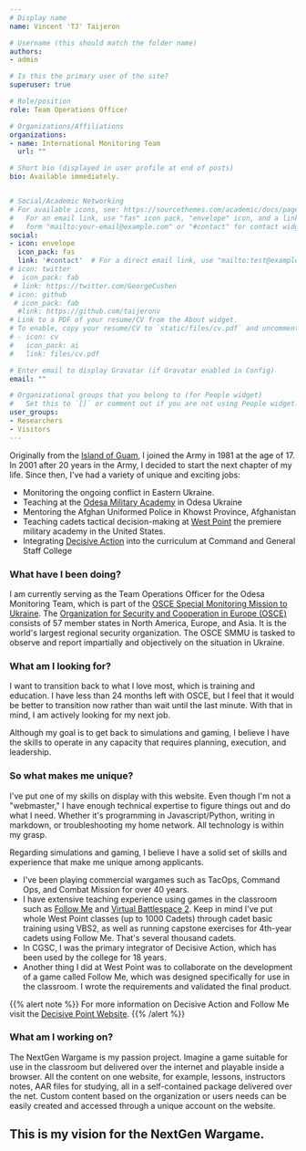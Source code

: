 ```yaml
---
# Display name
name: Vincent 'TJ' Taijeron

# Username (this should match the folder name)
authors:
- admin

# Is this the primary user of the site?
superuser: true

# Role/position
role: Team Operations Officer

# Organizations/Affiliations
organizations:
- name: International Monitoring Team
  url: ""

# Short bio (displayed in user profile at end of posts)
bio: Available immediately.


# Social/Academic Networking
# For available icons, see: https://sourcethemes.com/academic/docs/page-builder/#icons
#   For an email link, use "fas" icon pack, "envelope" icon, and a link in the
#   form "mailto:your-email@example.com" or "#contact" for contact widget.
social:
- icon: envelope
  icon_pack: fas
  link: '#contact'  # For a direct email link, use "mailto:test@example.org".
# icon: twitter
#  icon_pack: fab
 # link: https://twitter.com/GeorgeCushen
# icon: github
 # icon_pack: fab
  #link: https://github.com/taijeronv
# Link to a PDF of your resume/CV from the About widget.
# To enable, copy your resume/CV to `static/files/cv.pdf` and uncomment the lines below.
# - icon: cv
#   icon_pack: ai
#   link: files/cv.pdf

# Enter email to display Gravatar (if Gravatar enabled in Config)
email: ""

# Organizational groups that you belong to (for People widget)
#   Set this to `[]` or comment out if you are not using People widget.
user_groups:
- Researchers
- Visitors
---
```


Originally from the [Island of Guam](https://en.wikipedia.org/wiki/Guam), I joined the Army in 1981 at the age of 17.
In 2001 after 20 years in the Army, I decided to start the next chapter of my
life.  Since then, I've had a variety of unique and exciting jobs:

- Monitoring the ongoing conflict in Eastern Ukraine.
- Teaching at the [Odesa Military Academy](https://en.wikipedia.org/wiki/Odessa_Military_Academy) in Odesa Ukraine
- Mentoring the Afghan Uniformed Police in Khowst Province, Afghanistan
- Teaching cadets tactical decision-making at [West Point](https://www.westpoint.edu/military/department-of-military-instruction/simulation-center) the premiere military academy in the United States.
- Integrating [Decisive Action](http://decisive-point.com/decisive-action/) into the curriculum at Command and General Staff College

### What have I been doing?
I am currently serving as the Team Operations Officer for the Odesa Monitoring
Team, which is part of the [OSCE Special Monitoring Mission to Ukraine](https://www.osce.org/special-monitoring-mission-to-ukraine). The
[Organization for Security and Cooperation in Europe (OSCE)](https://www.osce.org/whatistheosce/factsheet) consists of 57 member
states in North America, Europe, and Asia. It is the world's largest
regional security organization.  The OSCE SMMU is tasked to observe and report impartially and objectively on the situation in Ukraine.

### What am I looking for?
I want to transition back to what I love most, which is training and education. I
have less than 24 months left with OSCE, but I feel that it would be better to
transition now rather than wait until the last minute. With that in mind, I am actively
looking for my next job.

Although my goal is to get back to simulations and gaming, I believe I have the
skills to operate in any capacity that requires planning, execution, and
leadership.

### So what makes me unique?
I've put one of my skills on display with this website. Even though I'm not a
"webmaster," I have enough technical expertise to figure things out and do what I
need. Whether it's programming in Javascript/Python, writing in markdown, or
troubleshooting my home network. All technology is within my grasp.

Regarding simulations and gaming, I believe I have a solid set of skills
and experience that make me unique among applicants.
- I've been playing commercial wargames such as TacOps, Command Ops, and Combat
  Mission for over 40 years.
- I have extensive teaching experience using games in the classroom such as
  [Follow Me](http://decisive-point.com/follow-me/) and [Virtual Battlespace 2](https://bisimulations.com/products/vbs3). Keep in mind I've put whole West Point
  classes (up to 1000 Cadets) through cadet basic training using VBS2, as well
  as running capstone exercises for 4th-year cadets using Follow Me. That's
  several thousand cadets.
- In CGSC, I was the primary integrator of Decisive Action, which has been used
  by the college for 18 years.
- Another thing I did at West Point was to collaborate on the development of a
  game called Follow Me, which was designed specifically for use in the
  classroom. I wrote the requirements and validated the final product.

{{% alert note %}}
For more information on Decisive Action and Follow Me visit the [Decisive Point Website](http://decisive-point.com/).
{{% /alert %}}

### What am I working on?
The NextGen Wargame is my passion project. Imagine a game suitable for use in
the classroom but delivered over the internet and playable inside a browser. All
the content on one website, for example, lessons, instructors notes, AAR files
for studying, all in a self-contained package delivered over the net. Custom
content based on the organization or users needs can be easily created and
accessed through a unique account on the website.  

## This is my vision for the NextGen Wargame.
